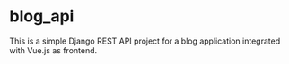 # blog_api
This is a simple Django REST API project for a blog application integrated with Vue.js as frontend.